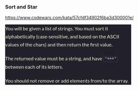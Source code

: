 ### Sort and Star

https://www.codewars.com/kata/57cfdf34902f6ba3d300001e/

![description](./description.jpg "Description")
